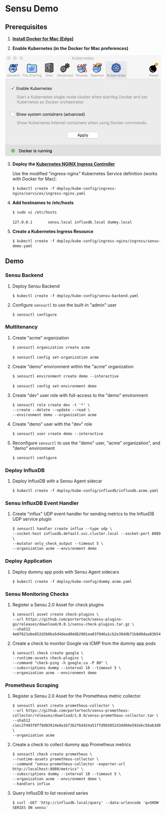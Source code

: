 # Sensu Demo

## Prerequisites

1. __[Install Docker for Mac (Edge)](https://store.docker.com/editions/community/docker-ce-desktop-mac)__

2. __Enable Kubernetes (in the Docker for Mac preferences)__

<img src="https://github.com/portertech/sensu-demo/raw/master/images/docker-kubernetes.png" width="600">

3. __Deploy the [Kubernetes NGINX Ingress Controller](https://github.com/kubernetes/ingress-nginx)__

   Use the modified "ingress-nginx" Kubernetes Service definition (works with Docker for Mac):

   ```
   $ kubectl create -f deploy/kube-config/ingress-nginx/services/ingress-nginx.yaml
   ```

4. __Add hostnames to /etc/hosts__

   ```
   $ sudo vi /etc/hosts

   127.0.0.1       sensu.local influxdb.local dummy.local
   ```

5. __Create a Kubernetes Ingress Resource__

   ```
   $ kubectl create -f deploy/kube-config/ingress-nginx/ingress/sensu-demo.yaml
   ```

## Demo

### Sensu Backend

1. Deploy Sensu Backend

   ```
   $ kubectl create -f deploy/kube-config/sensu-backend.yaml
   ```

2. Configure `sensuctl` to use the built-in "admin" user

   ```
   $ sensuctl configure
   ```

### Multitenancy

1. Create "acme" organization

   ```
   $ sensuctl organization create acme

   $ sensuctl config set-organization acme
   ```

2. Create "demo" environment within the "acme" organization

   ```
   $ sensuctl environment create demo --interactive

   $ sensuctl config set-environment demo
   ```

3. Create "dev" user role with full-access to the "demo" environment

   ```
   $ sensuctl role create dev -t '*' \
   --create --delete --update --read \
   --environment demo --organization acme
   ```

4. Create "demo" user with the "dev" role

   ```
   $ sensuctl user create demo --interactive
   ```

5. Reconfigure `sensuctl` to use the "demo" user, "acme" organization", and "demo" environment

   ```
   $ sensuctl configure
   ```

### Deploy InfluxDB

1. Deploy InfluxDB with a Sensu Agent sidecar

    ```
    $ kubectl create -f deploy/kube-config/influxdb/influxdb.acme.yaml
    ```

### Sensu InfluxDB Event Handler

1. Create "influx" UDP event handler for sending metrics to the InfluxDB UDP service plugin

   ```
   $ sensuctl handler create influx --type udp \
   --socket-host influxdb.default.svc.cluster.local --socket-port 8089 \
   --mutator only_check_output --timeout 5 \
   --organization acme --environment demo
   ```

### Deploy Application

1. Deploy dummy app pods with Sensu Agent sidecars

   ```
   $ kubectl create -f deploy/kube-config/dummy.acme.yaml
   ```

### Sensu Monitoring Checks

1. Register a Sensu 2.0 Asset for check plugins

   ```
   $ sensuctl asset create check-plugins \
   --url https://github.com/portertech/sensu-plugins-go/releases/download/0.0.1/sensu-check-plugins.tar.gz \
   --sha512 4e6f621ebe652d3b0ba5d4dead8ddb2901ea03f846a1cb2e39ddb71b8d0daa83b54742671f179913ed6c350fc32446a22501339f60b8d4e0cdb6ade5ee77af16
   ```

2. Create a check to monitor Google via ICMP from the dummy app pods

   ```
   $ sensuctl check create google \
   --runtime-assets check-plugins \
   --command "check-ping -h google.ca -P 80" \
   --subscriptions dummy --interval 10 --timeout 5 \
   --organization acme --environment demo
   ```

### Prometheus Scraping

1. Register a Sensu 2.0 Asset for the Prometheus metric collector

   ```
   $ sensuctl asset create prometheus-collector \
   --url https://github.com/portertech/sensu-prometheus-collector/releases/download/1.0.0/sensu-prometheus-collector.tar \
   --sha512 c1ec2f493f0ff9d83914e0a1bf3b2f6d424a51ffd9b5852d3dd04e592ebc56ab3d09635540677d6f78ea07138024f3d6a4f7f71e2cb744d7a565d4fa4077611c \
   --organization acme
   ```

2. Create a check to collect dummy app Prometheus metrics

   ```
   $ sensuctl check create prometheus \
   --runtime-assets prometheus-collector \
   --command "sensu-prometheus-collector -exporter-url http://localhost:8080/metrics" \
   --subscriptions dummy --interval 10 --timeout 5 \
   --organization acme --environment demo \
   --handlers influx
   ```

3. Query InfluxDB to list received series

   ```
   $ curl -GET 'http://influxdb.local/query' --data-urlencode 'q=SHOW SERIES ON sensu'
   ```
